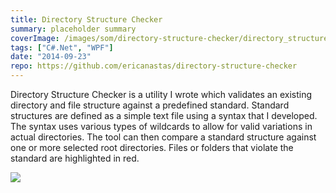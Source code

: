 ```yaml
---
title: Directory Structure Checker
summary: placeholder summary
coverImage: /images/som/directory-structure-checker/directory_structure_checker.png
tags: ["C#.Net", "WPF"]
date: "2014-09-23"
repo: https://github.com/ericanastas/directory-structure-checker
---
```


Directory Structure Checker is a utility I wrote which validates an existing directory and file structure against a predefined standard. Standard structures are defined as a simple text file using a syntax that I developed. The syntax uses various types of wildcards to allow for valid variations in actual directories. The tool can then compare a standard structure against one or more selected root directories. Files or folders that violate the standard are highlighted in red.

![](/images/som/directory-structure-checker/directory_structure_checker1.png)
